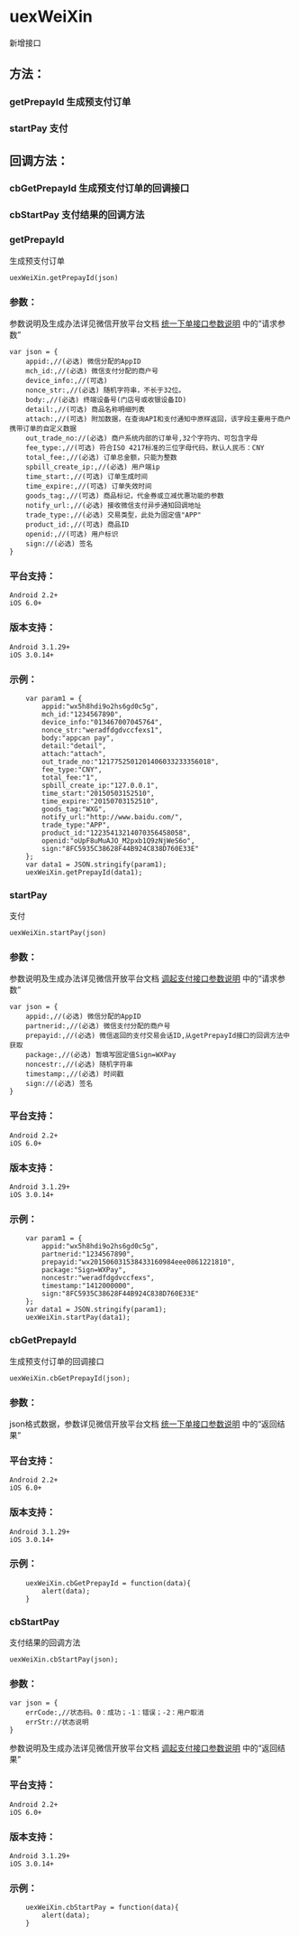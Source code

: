 # uexWeiXin
   新增接口

## 方法：
### getPrepayId 生成预支付订单
### startPay 支付

## 回调方法：
### cbGetPrepayId 生成预支付订单的回调接口
### cbStartPay 支付结果的回调方法

### getPrepayId
  生成预支付订单
```
uexWeiXin.getPrepayId(json)
```
### 参数：
参数说明及生成办法详见微信开放平台文档 [统一下单接口参数说明](http://pay.weixin.qq.com/wiki/doc/api/app.php?chapter=9_1) 中的“请求参数”
```
var json = {
    appid:,//(必选) 微信分配的AppID
    mch_id:,//(必选) 微信支付分配的商户号
    device_info:,//(可选)
    nonce_str:,//(必选) 随机字符串，不长于32位。
    body:,//(必选) 终端设备号(门店号或收银设备ID)
    detail:,//(可选) 商品名称明细列表
    attach:,//(可选) 附加数据，在查询API和支付通知中原样返回，该字段主要用于商户携带订单的自定义数据
    out_trade_no://(必选) 商户系统内部的订单号,32个字符内、可包含字母
    fee_type:,//(可选) 符合ISO 4217标准的三位字母代码，默认人民币：CNY
    total_fee:,//(必选) 订单总金额，只能为整数
    spbill_create_ip:,//(必选) 用户端ip
    time_start:,//(可选) 订单生成时间
    time_expire:,//(可选) 订单失效时间
    goods_tag:,//(可选) 商品标记，代金券或立减优惠功能的参数
    notify_url:,//(必选) 接收微信支付异步通知回调地址
    trade_type:,//(必选) 交易类型，此处为固定值"APP"
    product_id:,//(可选) 商品ID
    openid:,//(可选) 用户标识
    sign://(必选) 签名
}
```
### 平台支持：
```
Android 2.2+
iOS 6.0+
```
### 版本支持：
```
Android 3.1.29+
iOS 3.0.14+
```
### 示例：

```
    var param1 = {
        appid:"wx5h8hdi9o2hs6gd0c5g",
        mch_id:"1234567890",
        device_info:"013467007045764",
        nonce_str:"weradfdgdvccfexs1",
        body:"appcan pay",
        detail:"detail",
        attach:"attach",
        out_trade_no:"1217752501201406033233356018",
        fee_type:"CNY",
        total_fee:"1",
        spbill_create_ip:"127.0.0.1",
        time_start:"20150503152510",
        time_expire:"20150703152510",
        goods_tag:"WXG",
        notify_url:"http://www.baidu.com/",
        trade_type:"APP",
        product_id:"12235413214070356458058",
        openid:"oUpF8uMuAJO_M2pxb1Q9zNjWeS6o",
        sign:"8FC5935C38628F44B924C838D760E33E"
    };
    var data1 = JSON.stringify(param1);
    uexWeiXin.getPrepayId(data1);
```

### startPay
  支付
```
uexWeiXin.startPay(json)
```
### 参数：
参数说明及生成办法详见微信开放平台文档 [调起支付接口参数说明](http://pay.weixin.qq.com/wiki/doc/api/app.php?chapter=9_12&index=2) 中的“请求参数”
```
var json = {
    appid:,//(必选) 微信分配的AppID
    partnerid:,//(必选) 微信支付分配的商户号
    prepayid:,//(必选) 微信返回的支付交易会话ID,从getPrepayId接口的回调方法中获取
    package:,//(必选) 暂填写固定值Sign=WXPay
    noncestr:,//(必选) 随机字符串
    timestamp:,//(必选) 时间戳
    sign://(必选) 签名
}
```
### 平台支持：
```
Android 2.2+
iOS 6.0+
```
### 版本支持：
```
Android 3.1.29+
iOS 3.0.14+
```
### 示例：

```
    var param1 = {
        appid:"wx5h8hdi9o2hs6gd0c5g",
        partnerid:"1234567890",
        prepayid:"wx201506031538433160984eee0861221810",
        package:"Sign=WXPay",
        noncestr:"weradfdgdvccfexs",
        timestamp:"1412000000",
        sign:"8FC5935C38628F44B924C838D760E33E"
    };
    var data1 = JSON.stringify(param1);
    uexWeiXin.startPay(data1);
```

### cbGetPrepayId
生成预支付订单的回调接口
```
uexWeiXin.cbGetPrepayId(json);
```
### 参数：
  json格式数据，参数详见微信开放平台文档 [统一下单接口参数说明](http://pay.weixin.qq.com/wiki/doc/api/app.php?chapter=9_1) 中的“返回结果”
### 平台支持：
```
Android 2.2+
iOS 6.0+
```
### 版本支持：
```
Android 3.1.29+
iOS 3.0.14+
```
### 示例：
```
    uexWeiXin.cbGetPrepayId = function(data){
        alert(data);
    }
```

### cbStartPay
支付结果的回调方法
```
uexWeiXin.cbStartPay(json);
```
### 参数：
```
var json = {
    errCode:,//状态码。0：成功；-1：错误；-2：用户取消
    errStr://状态说明
}
```
参数说明及生成办法详见微信开放平台文档 [调起支付接口参数说明](http://pay.weixin.qq.com/wiki/doc/api/app.php?chapter=9_12&index=2) 中的“返回结果”
### 平台支持：
```
Android 2.2+
iOS 6.0+
```
### 版本支持：
```
Android 3.1.29+
iOS 3.0.14+
```
### 示例：
```
    uexWeiXin.cbStartPay = function(data){
        alert(data);
    }
```